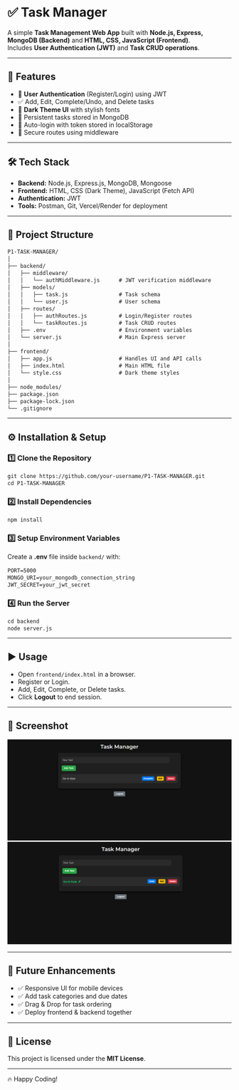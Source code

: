 # ✅ Task Manager

A simple **Task Management Web App** built with **Node.js, Express, MongoDB (Backend)** and **HTML, CSS, JavaScript (Frontend)**.  
Includes **User Authentication (JWT)** and **Task CRUD operations**.

---

## 🚀 Features
- 🔐 **User Authentication** (Register/Login) using JWT
- ✅ Add, Edit, Complete/Undo, and Delete tasks
- 🎨 **Dark Theme UI** with stylish fonts
- 💾 Persistent tasks stored in MongoDB
- 🔄 Auto-login with token stored in localStorage
- 🔑 Secure routes using middleware

---

## 🛠 Tech Stack
- **Backend:** Node.js, Express.js, MongoDB, Mongoose
- **Frontend:** HTML, CSS (Dark Theme), JavaScript (Fetch API)
- **Authentication:** JWT
- **Tools:** Postman, Git, Vercel/Render for deployment

---

## 📂 Project Structure
```
P1-TASK-MANAGER/
│
├── backend/
│   ├── middleware/
│   │   └── authMiddleware.js      # JWT verification middleware
│   ├── models/
│   │   ├── task.js                # Task schema
│   │   └── user.js                # User schema
│   ├── routes/
│   │   ├── authRoutes.js          # Login/Register routes
│   │   └── taskRoutes.js          # Task CRUD routes
│   ├── .env                       # Environment variables
│   └── server.js                  # Main Express server
│
├── frontend/
│   ├── app.js                     # Handles UI and API calls
│   ├── index.html                 # Main HTML file
│   └── style.css                  # Dark theme styles
│
├── node_modules/
├── package.json
├── package-lock.json
└── .gitignore
```

---

## ⚙️ Installation & Setup

### 1️⃣ Clone the Repository
```
git clone https://github.com/your-username/P1-TASK-MANAGER.git
cd P1-TASK-MANAGER
```

### 2️⃣ Install Dependencies
```
npm install
```

### 3️⃣ Setup Environment Variables
Create a **.env** file inside `backend/` with:
```
PORT=5000
MONGO_URI=your_mongodb_connection_string
JWT_SECRET=your_jwt_secret
```

### 4️⃣ Run the Server
```
cd backend
node server.js
```

---

## ▶️ Usage
- Open `frontend/index.html` in a browser.
- Register or Login.
- Add, Edit, Complete, or Delete tasks.
- Click **Logout** to end session.

---

## 📸 Screenshot
![Task Manager UI](./public/task-manager1.png)
![Task Manager UI](./public/task-manager2.png)

---

## 🔮 Future Enhancements
- ✅ Responsive UI for mobile devices
- ✅ Add task categories and due dates
- ✅ Drag & Drop for task ordering
- ✅ Deploy frontend & backend together

---

## 📜 License
This project is licensed under the **MIT License**.

---

🔥 Happy Coding!
